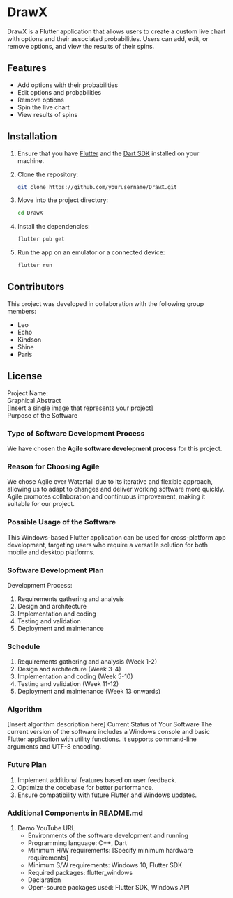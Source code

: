 # DrawX

DrawX is a Flutter application that allows users to create a custom live chart with options and their associated probabilities. Users can add, edit, or remove options, and view the results of their spins.

## Features

- Add options with their probabilities
- Edit options and probabilities
- Remove options
- Spin the live chart
- View results of spins

## Installation

1. Ensure that you have [Flutter](https://flutter.dev/docs/get-started/install) and the [Dart SDK](https://dart.dev/get-dart) installed on your machine.

2. Clone the repository:

    ```sh
    git clone https://github.com/yourusername/DrawX.git
    ```

3. Move into the project directory:
    
    ```sh
   cd DrawX
   ```
4. Install the dependencies:
        
    ```sh
    flutter pub get
    ```
5. Run the app on an emulator or a connected device:
        
    ```sh
    flutter run
    ```
## Contributors

This project was developed in collaboration with the following group members:

- Leo
- Echo
- Kindson
- Shine
- Paris

## License
 
Project Name:  
Graphical Abstract  
[Insert a single image that represents your project]  
Purpose of the Software

### Type of Software Development Process
We have chosen the **Agile software development process** for this project.

### Reason for Choosing Agile
We chose Agile over Waterfall due to its iterative and flexible approach, allowing us to adapt to changes and deliver working software more quickly. Agile promotes collaboration and continuous improvement, making it suitable for our project.

### Possible Usage of the Software
This Windows-based Flutter application can be used for cross-platform app development, targeting users who require a versatile solution for both mobile and desktop platforms.

### Software Development Plan 
Development Process:
1. Requirements gathering and analysis
2. Design and architecture
3. Implementation and coding
4. Testing and validation
5. Deployment and maintenance

### Schedule
1. Requirements gathering and analysis (Week 1-2)
2. Design and architecture (Week 3-4)
3. Implementation and coding (Week 5-10)
4. Testing and validation (Week 11-12)
5. Deployment and maintenance (Week 13 onwards)

### Algorithm
[Insert algorithm description here]
Current Status of Your Software
The current version of the software includes a Windows console and basic Flutter application with utility functions. It supports command-line arguments and UTF-8 encoding.
### Future Plan
1. Implement additional features based on user feedback.
2. Optimize the codebase for better performance.
3. Ensure compatibility with future Flutter and Windows updates.

### Additional Components in README.md
1. Demo YouTube URL
    * Environments of the software development and running
    * Programming language: C++, Dart
    * Minimum H/W requirements: [Specify minimum hardware requirements]
    * Minimum S/W requirements: Windows 10, Flutter SDK
    * Required packages: flutter_windows
    * Declaration
    * Open-source packages used: Flutter SDK, Windows API
